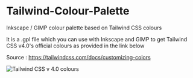 # Tailwind-Colour-Palette
Inkscape / GIMP colour palette based on Tailwind CSS colours

It is a .gpl file which you can use with Inkscape and GIMP to get Tailwind CSS v4.0's official colours as provided in the link below

Source : [https://tailwindcss.com/docs/customizing-colors   ](https://tailwindcss.com/docs/colors)  


  

![Tailwind CSS v 4.0 colours](https://github.com/user-attachments/assets/f23adf83-9eb7-4cc0-aef3-d581da85067e)
